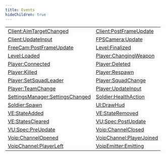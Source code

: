 ```yaml
---
title: Events
hideChildren: true
---
```


|   |   |
| --- | --- |
| [Client:AimTargetChanged](/vext/ref/client/event/client_aimtargetchanged) | [Client:PostFrameUpdate](/vext/ref/client/event/client_postframeupdate) |
| [Client:UpdateInput](/vext/ref/client/event/client_updateinput) | [FPSCamera:Update](/vext/ref/client/event/fpscamera_update) |
| [FreeCam:PostFrameUpdate](/vext/ref/client/event/freecam_postframeupdate) | [Level:Finalized](/vext/ref/client/event/level_finalized) |
| [Level:Loaded](/vext/ref/client/event/level_loaded) | [Player:ChangingWeapon](/vext/ref/client/event/player_changingweapon) |
| [Player:Connected](/vext/ref/client/event/player_connected) | [Player:Deleted](/vext/ref/client/event/player_deleted) |
| [Player:Killed](/vext/ref/client/event/player_killed) | [Player:Respawn](/vext/ref/client/event/player_respawn) |
| [Player:SetSquadLeader](/vext/ref/client/event/player_setsquadleader) | [Player:SquadChange](/vext/ref/client/event/player_squadchange) |
| [Player:TeamChange](/vext/ref/client/event/player_teamchange) | [Player:UpdateInput](/vext/ref/client/event/player_updateinput) |
| [SettingsManager:SettingsChanged](/vext/ref/client/event/settingsmanager_settingschanged) | [Soldier:HealthAction](/vext/ref/client/event/soldier_healthaction) |
| [Soldier:Spawn](/vext/ref/client/event/soldier_spawn) | [UI:DrawHud](/vext/ref/client/event/ui_drawhud) |
| [VE:StateAdded](/vext/ref/client/event/ve_stateadded) | [VE:StateRemoved](/vext/ref/client/event/ve_stateremoved) |
| [VE:StatesCleared](/vext/ref/client/event/ve_statescleared) | [VU:Spec:PostUpdate](/vext/ref/client/event/vu_spec_postupdate) |
| [VU:Spec:PreUpdate](/vext/ref/client/event/vu_spec_preupdate) | [Voip:ChannelClosed](/vext/ref/client/event/voip_channelclosed) |
| [Voip:ChannelOpened](/vext/ref/client/event/voip_channelopened) | [VoipChannel:PlayerJoined](/vext/ref/client/event/voipchannel_playerjoined) |
| [VoipChannel:PlayerLeft](/vext/ref/client/event/voipchannel_playerleft) | [VoipEmitter:Emitting](/vext/ref/client/event/voipemitter_emitting) |

